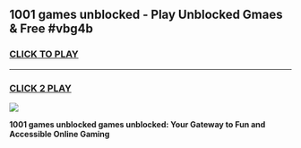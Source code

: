 
## 1001 games unblocked - Play Unblocked Gmaes & Free #vbg4b
<h3>
<a href="https://news.freeplayer.one?title=1001_games_unblocked&ref=24F">CLICK TO PLAY</a></h3>
<hr>

<h3>
<a href="https://news.freeplayer.one?title=1001_games_unblocked&ref=24F">CLICK 2 PLAY</a>
  
</h3>

<a href="https://news.freeplayer.one?title=1001_games_unblocked&ref=24F/"><img src="https://clearcache.store/games.png"></a>


**1001 games unblocked games unblocked: Your Gateway to Fun and Accessible Online Gaming**
